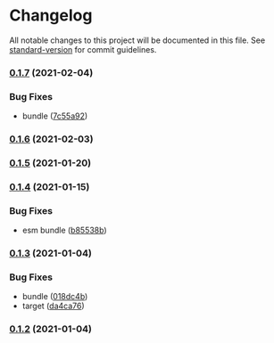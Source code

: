 # Changelog

All notable changes to this project will be documented in this file. See [standard-version](https://github.com/conventional-changelog/standard-version) for commit guidelines.

### [0.1.7](https://github.com/BlackGlory/code-tags/compare/v0.1.6...v0.1.7) (2021-02-04)


### Bug Fixes

* bundle ([7c55a92](https://github.com/BlackGlory/code-tags/commit/7c55a921c32b78265d70634b8dad9dcf343c2347))

### [0.1.6](https://github.com/BlackGlory/code-tags/compare/v0.1.5...v0.1.6) (2021-02-03)

### [0.1.5](https://github.com/BlackGlory/code-tags/compare/v0.1.4...v0.1.5) (2021-01-20)

### [0.1.4](https://github.com/BlackGlory/code-tags/compare/v0.1.3...v0.1.4) (2021-01-15)


### Bug Fixes

* esm bundle ([b85538b](https://github.com/BlackGlory/code-tags/commit/b85538b3ac786fd296ab50a510346e4cac352e8c))

### [0.1.3](https://github.com/BlackGlory/code-tags/compare/v0.1.2...v0.1.3) (2021-01-04)


### Bug Fixes

* bundle ([018dc4b](https://github.com/BlackGlory/code-tags/commit/018dc4bc93ec3cfa0cc2074ba8c268869ebd5f1d))
* target ([da4ca76](https://github.com/BlackGlory/code-tags/commit/da4ca763c634e759294ed95c972536f984d77811))

### [0.1.2](https://github.com/BlackGlory/code-tags/compare/v0.1.1...v0.1.2) (2021-01-04)
